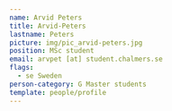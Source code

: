 ```yaml
---
name: Arvid Peters
title: Arvid-Peters
lastname: Peters
picture: img/pic_arvid-peters.jpg
position: MSc student
email: arvpet [at] student.chalmers.se
flags:
  - se Sweden
person-category: G Master students
template: people/profile
---
```

